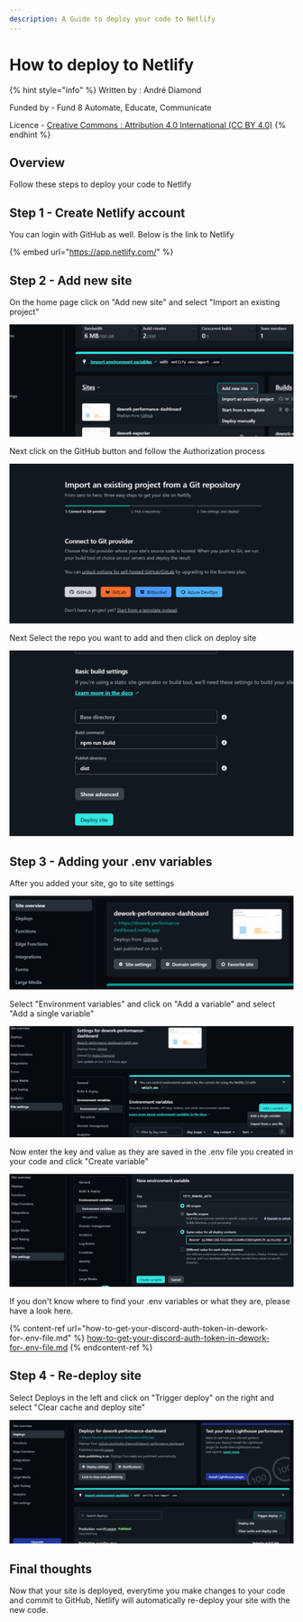 ```yaml
---
description: A Guide to deploy your code to Netlify
---
```


# How to deploy to Netlify

{% hint style="info" %}
Written by : André Diamond

Funded by - Fund 8 Automate, Educate, Communicate

Licence - [Creative Commons : Attribution 4.0 International (CC BY 4.0)](https://creativecommons.org/licenses/by/4.0/)
{% endhint %}

## Overview

Follow these steps to deploy your code to Netlify

## Step 1 - Create Netlify account

You can login with GitHub as well. Below is the link to Netlify

{% embed url="https://app.netlify.com/" %}

## Step 2 - Add new site

On the home page click on "Add new site" and select "Import an existing project"

![](<../../.gitbook/assets/image (25).png>)

Next click on the GitHub button and follow the Authorization process

![](<../../.gitbook/assets/image (32).png>)

Next Select the repo you want to add and then click on deploy site

![](../../.gitbook/assets/image.png)

## Step 3 - Adding your .env variables

After you added your site, go to site settings

![](<../../.gitbook/assets/image (16).png>)

Select "Environment variables" and click on "Add a variable" and select "Add a single variable"

![](<../../.gitbook/assets/image (21).png>)

Now enter the key and value as they are saved in the .env file you created in your code and click "Create variable"

![](<../../.gitbook/assets/image (17).png>)

If you don't know where to find your .env variables or what they are, please have a look here.

{% content-ref url="how-to-get-your-discord-auth-token-in-dework-for-.env-file.md" %}
[how-to-get-your-discord-auth-token-in-dework-for-.env-file.md](how-to-get-your-discord-auth-token-in-dework-for-.env-file.md)
{% endcontent-ref %}

## Step 4 - Re-deploy site

Select Deploys in the left and click on "Trigger deploy" on the right and select "Clear cache and deploy site"

![](<../../.gitbook/assets/image (15).png>)

## Final thoughts

Now that your site is deployed, everytime you make changes to your code and commit to GitHub, Netlify will automatically re-deploy your site with the new code.

